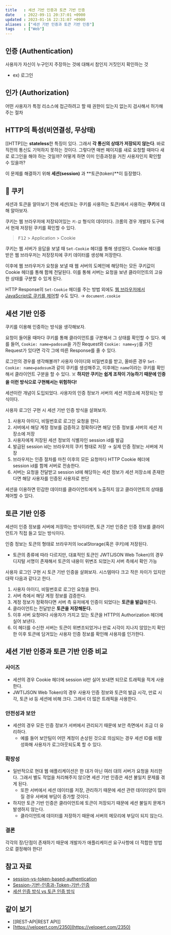 ```yaml
---
title   : 세션 기반 인증과 토큰 기반 인증 
date    : 2022-09-11 20:37:01 +0900
updated : 2023-01-16 22:31:07 +0900
aliases : ["세션 기반 인증과 토큰 기반 인증"]
tags    : ["Web"] 
---
```


## 인증 (Authentication)

사용자가 자신이 누구인지 주장하는 것에 대해서 참인지 거짓인지 확인하는 것

- ex) 로그인

## 인가 (Authorization)

어떤 사용자가 특정 리소스에 접근하려고 할 때 권한이 있는지 없는지 검사해서 허가해주는 절차

## HTTP의 특성(비연결성, 무상태)

[[HTTP]]는 **stateless**한 특징이 있다. 그래서 **각 통신의 상태가 저장되지 않는다**. 바로 직전의 통신도 기억하지 못하는 것이다. 그렇다면 매번 페이지를 새로 요청할 때마다 새로 로그인을 해야 하는 것일까? 어떻게 하면 이미 인증과정을 거친 사용자인지 확인할 수 있을까?

이 문제를 해결하기 위해 **세션(session)** 과 **토큰(token)**이 등장했다.

## 🍪 쿠키

세션과 토큰을 알아보기 전에 세션(또는 쿠키를 사용하는 토큰)에서 사용하는 **쿠키**에 대해 알아보자. 

쿠키는 웹 브라우저에 저장되어있는 `키-값` 형식의 데이터다. 크롬의 경우 개발자 도구에서 현재 저장된 쿠키를 확인할 수 있다.

> <kbd>F12</kbd> > Application > Cookie

쿠키는 웹 서버가 응답을 보낼 때 `Set-Cookie` 헤더를 통해 생성된다. Cookie 헤더를 받은 웹 브라우저는 저장장치에 쿠키 데이터를 생성해 저장한다.

이후에 웹 브라우저가 요청을 보낼 때 웹 서버의 도메인에 해당하는 모든 쿠키값이 Cookie 헤더를 통해 함께 전달된다. 이를 통해 서버는 요청을 보낸 클라이언트의 고유한 상태를 구분할 수 있게 된다. 

HTTP Response의 `Set-Cookie` 헤더를 주는 방법 외에도 [웹 브라우저에서 JavaScript로 쿠키를 제어](https://developer.mozilla.org/ko/docs/Web/API/Document/cookie)할 수도 있다. → `document.cookie`

## 세션 기반 인증

쿠키를 이용해 인증하는 방식을 생각해보자.

요청이 들어올 때마다 쿠키를 통해 클라이언트를 구분해서 그 상태를 확인할 수 있다. 예를 들어, `Cookie: name=padosum`을 가진 Request와 `Cookie: name=yj`를 가진 Request가 있다면 각각 그에 따른 Response를 줄 수 있다. 

로그인의 경우를 생각해볼까? 사용자 아이디와 비밀번호를 받고, 올바른 경우 `Set-Cookie: name=padosum`과 같이 쿠키를 생성해주고, 이후에는 `name`이라는 쿠키를 확인해서 클라이언트 구분을 할 수 있다. 
☠️ **하지만 쿠키는 쉽게 조작이 가능하기 때문에 인증을 이런 방식으로 구현해서는 위험하다!**

세션이란 개념이 도입되었다. 사용자의 인증 정보가 서버의 세션 저장소에 저장되는 방식이다.

사용자 로그인 구현 시 세션 기반 인증 방식을 살펴보자.

1. 사용자 아이디, 비밀번호로 로그인 요청을 한다.
2. 서버에서 해당 계정 정보를 검증하고 정확하다면 해당 인증 정보를 서버의 세션 저장소에 저장
3. 사용자에게 저장된 세션 정보의 식별자인 session id를 발급
4. 발급된 session id는 브라우저의 쿠키 형태로 저장 → 실제 인증 정보는 서버에 저장
5. 브라우저는 인증 절차를 마친 이후의 모든 요청마다 HTTP Cookie 헤더에 session id를 함께 서버로 전송한다.
6. 서버는 요청을 전달받고 session id에 해당하는 세션 정보가 세션 저장소에 존재한다면 해당 사용자를 인증된 사용자로 판단

세션을 이용하면 민감한 데이터를 클라이언트에게 노출하지 않고 클라이언트의 상태를 제어할 수 있다.

## 토큰 기반 인증

세션이 인증 정보를 서버에 저장하는 방식이라면, 토큰 기반 인증은 인증 정보를 클라이언트가 직접 들고 있는 방식이다.

인증 정보는 토큰의 형태로 브라우저의 localStorage(혹은 쿠키)에 저장된다.

- 토큰의 종류에 따라 다르지만, 대표적인 토큰인 JWT(JSON Web Token)의 경우 디지털 서명이 존재해서 토큰의 내용이 위변조 되었는지 서버 측에서 확인 가능

사용자 로그인 구현 시 토큰 기반 인증을 살펴보자. 시스템마다 크고 작은 차이가 있지만 대략 다음과 같다고 한다.

1. 사용자 아이디, 비밀번호로 로그인 요청을 한다.
2. 서버 측에서 해당 계정 정보를 검증한다.
3. 계정 정보가 정확하다면 서버 측 유저에게 인증이 되었다는 **토큰을 발급**해준다.
4. 클라이언트는 전달받은 **토큰을 저장해둔다.** 
5. 이후 서버 요청마다 사용자가 가지고 있는 토큰을 HTTP의 Authorization 헤더에 실어 보낸다. 
6. 이 헤더를 수신한 서버는 토큰이 위변조되었거나 만료 시각이 지나지 않았는지 확인한 이후 토큰에 담겨있는 사용자 인증 정보를 확인해 사용자를 인가한다.

## 세션 기반 인증과 토큰 기반 인증 비교

### 사이즈

- 세션의 경우 Cookie 헤더에 session id만 실어 보내면 되므로 트래픽을 적게 사용한다.
- JWT(JSON Web Token)의 경우 사용자 인증 정보와 토큰의 발급 시각, 만료 시각, 토큰 id 등 세션에 비해 크다. 그래서 더 많은 트래픽을 사용한다.

### 안전성과 보안

- 세션의 경우 모든 인증 정보가 서버에서 관리되기 때문에 보안 측면에서 조금 더 유리하다.
    - 예를 들어 보안팀이 어떤 계정이 손상된 것으로 의심되는 경우 세션 ID를 비활성화해 사용자가 로그아웃되도록 할 수 있다.

### 확장성

- 일반적으로 현대 웹 애플리케이션은 한 대가 아닌 여러 대의 서버가 요청을 처리한다. 그래서 별도 작업을 처리해주지 않으면 세션 기반 인증은 세션 불일치 문제를 겪게 된다.
    - 또한 서버에서 세션 데이터를 저장, 관리하기 때문에 세션 관련 데이터양이 많아질 경우 서버에 부담이 증가할 것이다.
- 하지만 토큰 기반 인증은 클라이언트에 토큰이 저장되기 때문에 세션 불일치 문제가 발생하지 않는다.
    - 클라이언트에 데이터를 저장하기 때문에 서버의 메모리에 부담이 되지 않는다.

 

### 결론

각각의 장/단점이 존재하기 때문에 개발자가 애플리케이션 요구사항에 더 적합한 방법으로 결정해야 한다!

## 참고 자료
- [session-vs-token-based-authentication](https://www.geeksforgeeks.org/session-vs-token-based-authentication/)
- [Session-기반-인증과-Token-기반-인증](https://jins-dev.tistory.com/entry/Session-%EA%B8%B0%EB%B0%98-%EC%9D%B8%EC%A6%9D%EA%B3%BC-Token-%EA%B8%B0%EB%B0%98-%EC%9D%B8%EC%A6%9D)
- [세션 인증 방식 vs 토큰 인증 방식](https://velog.io/@arthur/%EC%84%B8%EC%85%98-%EC%9D%B8%EC%A6%9D-%EB%B0%A9%EC%8B%9D-vs-%ED%86%A0%ED%81%B0-%EC%9D%B8%EC%A6%9D-%EB%B0%A9%EC%8B%9D)

## 같이 보기
- [[REST-API|REST API]]
- [https://velopert.com/2350](https://velopert.com/2350)
